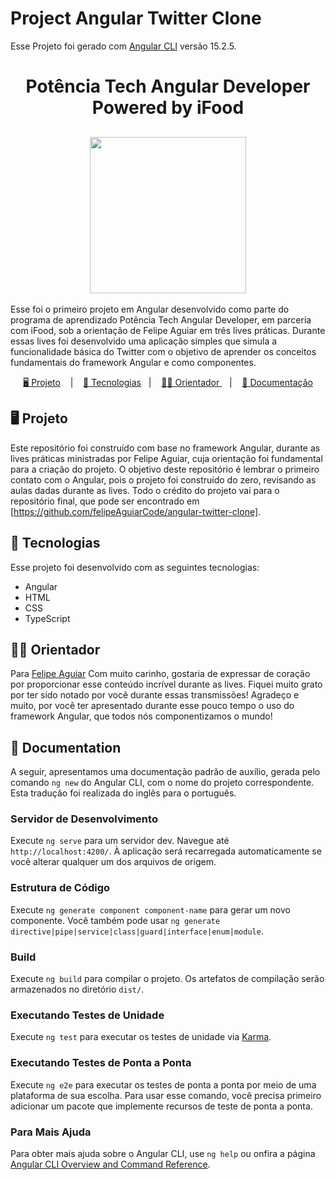 # Project Angular Twitter Clone

Esse Projeto foi gerado com [Angular CLI](https://github.com/angular/angular-cli) versão 15.2.5.

<h1 align="center">Potência Tech Angular Developer Powered by iFood </h1>

<h2 align="center"><img src="./src/assets/img/potência-tech-angular-developer-powered-by-iFood.webp" width="250px"></h2>

<p>Esse foi o primeiro projeto em Angular desenvolvido como parte do programa de aprendizado Potência Tech Angular Developer, em parceria com iFood, sob a orientação de Felipe Aguiar em três lives práticas. Durante essas lives foi desenvolvido uma aplicação simples que simula a funcionalidade básica do Twitter com o objetivo de aprender os conceitos fundamentais do framework Angular e como componentes.</p>
<p align="center">
<a href="#-projeto">🖥️ Projeto</a> &nbsp;&nbsp;&nbsp;|&nbsp;&nbsp;&nbsp;
<a href="#-tecnologias">🚀 Tecnologias</a>&nbsp;&nbsp;&nbsp;|&nbsp;&nbsp;&nbsp;
<a href="#-orientador">👩‍💻 Orientador </a>&nbsp;&nbsp;&nbsp;|&nbsp;&nbsp;&nbsp;
<a href="#-documentation">📝 Documentação</a>
</p>




## 🖥️ Projeto

Este repositório foi construído com base no framework Angular, durante as lives práticas ministradas por Felipe Aguiar, cuja orientação foi fundamental para a criação do projeto. O objetivo deste repositório é lembrar o primeiro contato com o Angular, pois o projeto foi construído do zero, revisando as aulas dadas durante as lives. Todo o crédito do projeto vai para o repositório final, que pode ser encontrado em [https://github.com/felipeAguiarCode/angular-twitter-clone].



## 🚀 Tecnologias

Esse projeto foi desenvolvido com as seguintes tecnologias:

- Angular 
- HTML
- CSS
- TypeScript



## 👩‍💻 Orientador 

Para [Felipe Aguiar](https://github.com/felipeAguiarCode) Com muito carinho, gostaria de expressar de coração por proporcionar esse conteúdo incrível durante as lives. Fiquei muito grato por ter sido notado por você durante essas transmissões! Agradeço e muito, por você ter apresentado durante esse pouco tempo o uso do framework Angular, que todos nós componentizamos o mundo!



## 📝 Documentation

A seguir, apresentamos uma documentação padrão de auxílio, gerada pelo comando `ng new` do Angular CLI, com o nome do projeto correspondente. Esta tradução foi realizada do inglês para o português.

### Servidor de Desenvolvimento

Execute `ng serve` para um servidor dev. Navegue até `http://localhost:4200/`. À aplicação será recarregada automaticamente se você alterar qualquer um dos arquivos de origem.

### Estrutura de Código

Execute `ng generate component component-name` para gerar um novo componente. Você também pode usar `ng generate directive|pipe|service|class|guard|interface|enum|module`.

### Build

Execute `ng build` para compilar o projeto. Os artefatos de compilação serão armazenados no diretório `dist/`.

### Executando Testes de Unidade

Execute `ng test` para executar os testes de unidade via [Karma](https://karma-runner.github.io).

###  Executando Testes de Ponta a Ponta

Execute `ng e2e` para executar os testes de ponta a ponta por meio de uma plataforma de sua escolha. Para usar esse comando, você precisa primeiro adicionar um pacote que implemente recursos de teste de ponta a ponta.

### Para Mais Ajuda

Para obter mais ajuda sobre o Angular CLI, use `ng help` ou onfira a página [Angular CLI Overview and Command Reference](https://angular.io/cli).
